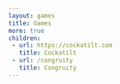 ```yaml
---
layout: games
title: Games
more: true
children:
 - url: https://cockatilt.com
   title: Cockatilt
 - url: /congruity
   title: Congruity
---
```


